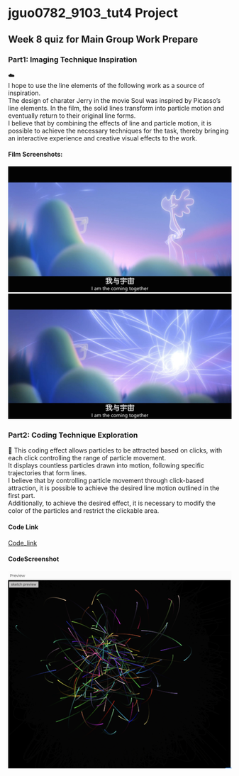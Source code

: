 # jguo0782_9103_tut4 Project
## Week 8 quiz for Main Group Work Prepare

### Part1: Imaging Technique Inspiration
:cloud:  
I hope to use the line elements of the following work as a source of inspiration.   
The design of charater Jerry in the movie Soul was inspired by Picasso’s line elements. In the film, the solid lines transform into particle motion and eventually return to their original line forms.   
I believe that by combining the effects of line and particle motion, it is possible to achieve the necessary techniques for the task, thereby bringing an interactive experience and creative visual effects to the work.
 #### Film Screenshots: 
![Image_of_film_Soul_1](readmeImages/Soul_1.jpg)
![Image_of_film_Soul_2](readmeImages/Soul_2.jpg)
### Part2: Coding Technique Exploration
:ocean:
This coding effect allows particles to be attracted based on clicks, with each click controlling the range of particle movement.  
It displays countless particles drawn into motion, following specific trajectories that form lines.  
I believe that by controlling particle movement through click-based attraction, it is possible to achieve the desired line motion outlined in the first part.  
Additionally, to achieve the desired effect, it is necessary to modify the color of the particles and restrict the clickable area.  
#### Code Link
[Code_link](https://editor.p5js.org/CarolinaPhoenix/sketches/df870Z9-q)
#### CodeScreenshot
![Code_Screenshot](readmeImages/Code_effect_Screenshot.png)



